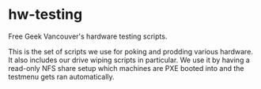 hw-testing
==========

Free Geek Vancouver's hardware testing scripts.

This is the set of scripts we use for poking and prodding various
hardware.  It also includes our drive wiping scripts in particular.
We use it by having a read-only NFS share setup which machines are PXE
booted into and the testmenu gets ran automatically.
